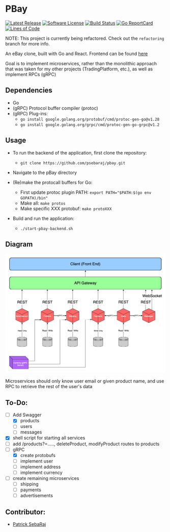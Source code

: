 # PBay 
[![Latest Release](https://img.shields.io/github/v/release/psebaraj/pbay?include_prereleases&style=for-the-badge)](https://github.com/psebaraj/pbay/releases)
[![Software License](https://img.shields.io/badge/license-MIT-brightgreen.svg?style=for-the-badge)](/LICENSE)
[![Build Status](https://img.shields.io/github/workflow/status/psebaraj/pbay/Go?style=for-the-badge)](https://github.com/PSebaRaj/pbay/actions/workflows/go.yml)
[![Go ReportCard](https://goreportcard.com/badge/github.com/psebaraj/pbay?style=for-the-badge)](https://goreportcard.com/report/psebaraj/pbay)
[![Lines of Code](https://img.shields.io/tokei/lines/github/psebaraj/pbay?style=for-the-badge)](https://github.com/psebaraj/pbay/actions)

NOTE: This project is currently being refactored. Check out the `refactoring` branch for more info.

An eBay clone, built with Go and React. Frontend can be found [here](https://github.com/PSebaRaj/pBay-Frontend)

Goal is to implement microservices, rather than the monolithic approach that was taken for my other projects (TradingPlatform, etc.), as well as implement RPCs (gRPC)

## Dependencies
- Go
- (gRPC) Protocol buffer compiler (protoc)
- (gRPC) Plug-ins:
	- `go install google.golang.org/protobuf/cmd/protoc-gen-go@v1.28`
	- `go install google.golang.org/grpc/cmd/protoc-gen-go-grpc@v1.2`

## Usage
- To run the backend of the application, first clone the repository:
	- `git clone https://github.com/psebaraj/pbay.git`

- Navigate to the pBay directory

- (Re)make the protocall buffers for Go:
	- First update protoc plugin PATH: `export PATH="$PATH:$(go env GOPATH)/bin"`
	- Make all: `make protos`
	- Make specific XXX protobuf: `make protoXXX`

- Build and run the application:
	- `./start-pbay-backend.sh`


## Diagram
![pBay](./PBayDiagram.jpg)

Microservices should only know user email or given product name, and use RPC to retrieve the rest of the user's
	data

## To-Do:
- [ ] Add Swagger
	- [x] products
	- [ ] users
	- [ ] messages
- [x] shell script for starting all services
- [ ] add /products?=....., deleteProduct, modifyProduct routes to products
- [ ] gRPC
	- [x] create protobufs
	- [ ] implement user
	- [ ] implement address
	- [ ] implement currency
- [ ] create remaining microservices
	- [ ] shipping
	- [ ] payments
	- [ ] advertisements

## Contributor:
- [Patrick SebaRaj](https://github.com/PSebaRaj)
